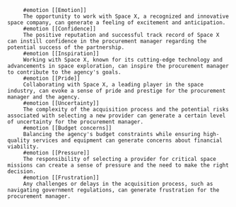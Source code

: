         
         #emotion [[Emotion]]
         The opportunity to work with Space X, a recognized and innovative space company, can generate a feeling of excitement and anticipation.
         #emotion [[Confidence]]
         The positive reputation and successful track record of Space X can instill confidence in the procurement manager regarding the potential success of the partnership.
         #emotion [[Inspiration]]
         Working with Space X, known for its cutting-edge technology and advancements in space exploration, can inspire the procurement manager to contribute to the agency's goals.
         #emotion [[Pride]]
         Collaborating with Space X, a leading player in the space industry, can evoke a sense of pride and prestige for the procurement manager and the agency.
         #emotion [[Uncertainty]]
         The complexity of the acquisition process and the potential risks associated with selecting a new provider can generate a certain level of uncertainty for the procurement manager.
         #emotion [[Budget concerns]]
         Balancing the agency's budget constraints while ensuring high-quality services and equipment can generate concerns about financial viability.
         #emotion [[Pressure]]
         The responsibility of selecting a provider for critical space missions can create a sense of pressure and the need to make the right decision.
         #emotion [[Frustration]]
         Any challenges or delays in the acquisition process, such as navigating government regulations, can generate frustration for the procurement manager.


